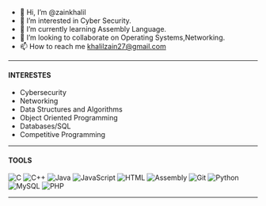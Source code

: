 - 👋 Hi, I’m @zainkhalil
- 👀 I’m interested in Cyber Security. 
- 🌱 I’m currently learning Assembly Language.
- 🌱 I’m looking to collaborate on Operating Systems,Networking. 
- 📫 How to reach me khalilzain27@gmail.com


<hr>

<h4>INTERESTES</h4>

<ul>
  <li>Cybersecurity</li>
  <li>Networking</li>
  <li>Data Structures and Algorithms</li>
  <li>Object Oriented Programming</li>
  <li> Databases/SQL </li>
  <li>Competitive Programming </li>
</ul>

<hr>

<h4>TOOLS</h4>

![C](https://img.shields.io/badge/-C-00599C?style=flat-square&logo=c&logoColor=white)
![C++](https://img.shields.io/badge/-C++-00599C?style=flat-square&logo=c%2B%2B&logoColor=white)
![Java](https://img.shields.io/badge/-Java-007396?style=flat-square&logo=java&logoColor=white)
![JavaScript](https://img.shields.io/badge/-JavaScript-F7DF1E?style=flat-square&logo=javascript&logoColor=black)
![HTML](https://img.shields.io/badge/-HTML5-E34F26?style=flat-square&logo=html5&logoColor=white)
![Assembly](https://img.shields.io/badge/-Assembly-6E4C13?style=flat-square&logo=assemblyscript&logoColor=white)
![Git](https://img.shields.io/badge/-Git-F05032?style=flat-square&logo=git&logoColor=white)
![Python](https://img.shields.io/badge/-Python-3776AB?style=flat-square&logo=python&logoColor=white)
![MySQL](https://img.shields.io/badge/-MySQL-4479A1?style=flat-square&logo=mysql&logoColor=white)
![PHP](https://img.shields.io/badge/-PHP-777BB4?style=flat-square&logo=php&logoColor=white)

<hr>



